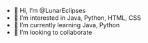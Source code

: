 - 👋 Hi, I’m @LunarEclipses
- 👀 I’m interested in Java, Python, HTML, CSS
- 🌱 I’m currently learning Java, Python
- 💞️ I’m looking to collaborate 
